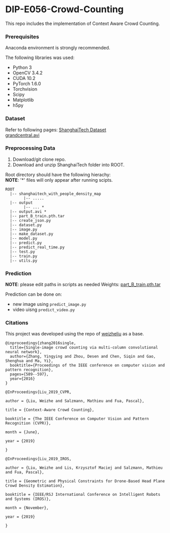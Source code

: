 # DIP-E056-Crowd-Counting

This repo includes the implementation of Context Aware Crowd Counting.

### Prerequisites
Anaconda environment is strongly recommended.   

The following libraries was used:
- Python 3 
- OpenCV 3.4.2
- CUDA 10.2
- PyTorch 1.6.0
- Torchvision
- Scipy
- Matplotlib
- h5py

### Dataset
Refer to following pages:
[ShanghaiTech Dataset](https://www.kaggle.com/tthien/shanghaitech-with-people-density-map)  
[grandcentral.avi](https://www.ee.cuhk.edu.hk/~xgwang/grandcentral.html)

### Preprocessing Data  
1. Download/git clone repo.  
2. Download and unzip ShanghaiTech folder into ROOT. 

Root directory should have the following hierachy:       
**NOTE**: '*' files will only appear after running scipts.   
```
ROOT
  |-- shanghaitech_with_people_density_map
        |-- .....
  |-- output
        |-- ... *
  |-- output.avi *
  |-- part_B_train.pth.tar
  |-- create_json.py
  |-- dataset.py
  |-- image.py
  |-- make_dataset.py
  |-- model.py
  |-- predict.py
  |-- predict_real_time.py
  |-- test.py
  |-- train.py
  |-- utils.py

```

### Prediction
**NOTE**: please edit paths in scripts as needed
Weights: 
[part_B_train.pth.tar](https://drive.google.com/file/d/15yHdpxYdcWO4NHuZz_Okri9BFlaAP1c7/view?usp=sharing)

Prediction can be done on:    
- new image using ```predict_image.py```  
- video uisng ```predict_video.py```   

### Citations
This project was developed using the repo of [weizheliu](https://github.com/weizheliu/Context-Aware-Crowd-Counting) as a base.  

```
@inproceedings{zhang2016single,
  title={Single-image crowd counting via multi-column convolutional neural network},
  author={Zhang, Yingying and Zhou, Desen and Chen, Siqin and Gao, Shenghua and Ma, Yi},
  booktitle={Proceedings of the IEEE conference on computer vision and pattern recognition},
  pages={589--597},
  year={2016}
}
```
```
@InProceedings{Liu_2019_CVPR,

author = {Liu, Weizhe and Salzmann, Mathieu and Fua, Pascal},

title = {Context-Aware Crowd Counting},

booktitle = {The IEEE Conference on Computer Vision and Pattern Recognition (CVPR)},

month = {June},

year = {2019}

}
```
```
@InProceedings{Liu_2019_IROS,

author = {Liu, Weizhe and Lis, Krzysztof Maciej and Salzmann, Mathieu and Fua, Pascal},

title = {Geometric and Physical Constraints for Drone-Based Head Plane Crowd Density Estimation},

booktitle = {IEEE/RSJ International Conference on Intelligent Robots and Systems (IROS)},

month = {November},

year = {2019}

}
```
